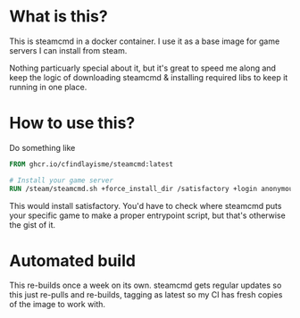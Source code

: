 # What is this?
This is steamcmd in a docker container. I use it as a base image for game servers I can install from steam.

Nothing particuarly special about it, but it's great to speed me along and keep the logic of downloading steamcmd & installing required libs to keep it running in one place.

# How to use this?
Do something like

```dockerfile
FROM ghcr.io/cfindlayisme/steamcmd:latest

# Install your game server
RUN /steam/steamcmd.sh +force_install_dir /satisfactory +login anonymous +app_update 1690800 -beta public validate +quit
```

This would install satisfactory. You'd have to check where steamcmd puts your specific game to make a proper entrypoint script, but that's otherwise the gist of it.

# Automated build
This re-builds once a week on its own. steamcmd gets regular updates so this just re-pulls and re-builds, tagging as latest so my CI has fresh copies of the image to work with.